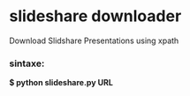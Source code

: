# slideshare downloader
Download Slidshare Presentations using xpath

### sintaxe:
**$ python slideshare.py URL**


